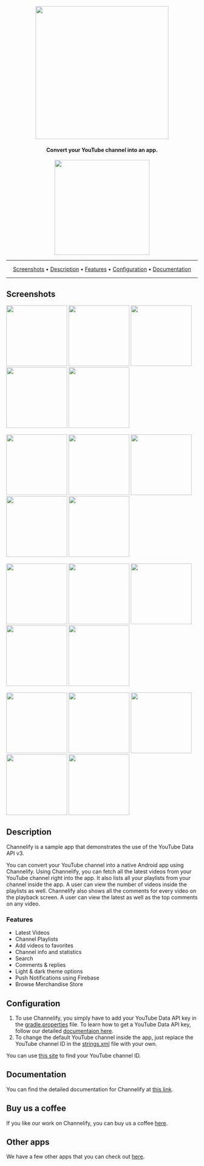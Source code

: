 <br>
<br>

<p align="center"><a href="#"><img src="https://channelify.aculix.com/wp-content/uploads/2019/12/channelify_logo.001.png" width="350"></a></p> 
<h4 align="center">Convert your YouTube channel into an app.</h4>

<p align="center"><a href="http://links.aculix.com/channelify-github"><img src="https://channelify.aculix.com/media/google-play-badge.png" width="250"></a></p>

<hr>
<p align="center"><a href="#screenshots">Screenshots</a> &bull; <a href="#description">Description</a> &bull; <a href="#features">Features</a> &bull; <a href="#configuration">Configuration</a> &bull; <a href="#documentation">Documentation</a></p>
<hr>

## Screenshots

[<img src="https://channelify.aculix.com/media/SS001.jpg" width=160>](https://channelify.aculix.com/media/SS001.jpg)
[<img src="https://channelify.aculix.com/media/SS002.jpg" width=160>](https://channelify.aculix.com/media/SS002.jpg)
[<img src="https://channelify.aculix.com/media/SS003.jpg" width=160>](https://channelify.aculix.com/media/SS003.jpg)
[<img src="https://channelify.aculix.com/media/SS004.jpg" width=160>](https://channelify.aculix.com/media/SS004.jpg)
[<img src="https://channelify.aculix.com/media/SS005.jpg" width=160>](https://channelify.aculix.com/media/SS005.jpg)

[<img src="https://channelify.aculix.com/media/SS006.jpg" width=160>](https://channelify.aculix.com/media/SS006.jpg)
[<img src="https://channelify.aculix.com/media/SS007.jpg" width=160>](https://channelify.aculix.com/media/SS007.jpg)
[<img src="https://channelify.aculix.com/media/SS008.jpg" width=160>](https://channelify.aculix.com/media/SS008.jpg)
[<img src="https://channelify.aculix.com/media/SS009.jpg" width=160>](https://channelify.aculix.com/media/SS009.jpg)
[<img src="https://channelify.aculix.com/media/SS0010.jpg" width=160>](https://channelify.aculix.com/media/SS0010.jpg)

[<img src="https://channelify.aculix.com/media/SS0011.jpg" width=160>](https://channelify.aculix.com/media/SS0011.jpg)
[<img src="https://channelify.aculix.com/media/SS0012.jpg" width=160>](https://channelify.aculix.com/media/SS0012.jpg)
[<img src="https://channelify.aculix.com/media/SS0013.jpg" width=160>](https://channelify.aculix.com/media/SS0013.jpg)
[<img src="https://channelify.aculix.com/media/SS0014.jpg" width=160>](https://channelify.aculix.com/media/SS0014.jpg)
[<img src="https://channelify.aculix.com/media/SS0015.jpg" width=160>](https://channelify.aculix.com/media/SS0015.jpg)

[<img src="https://channelify.aculix.com/media/SS0016.jpg" width=160>](https://channelify.aculix.com/media/SS0016.jpg)
[<img src="https://channelify.aculix.com/media/SS0017.jpg" width=160>](https://channelify.aculix.com/media/SS0017.jpg)
[<img src="https://channelify.aculix.com/media/SS0018.jpg" width=160>](https://channelify.aculix.com/media/SS0018.jpg)
[<img src="https://channelify.aculix.com/media/SS0019.jpg" width=160>](https://channelify.aculix.com/media/SS0019.jpg)
[<img src="https://channelify.aculix.com/media/SS0020.jpg" width=160>](https://channelify.aculix.com/media/SS0020.jpg)

## Description

Channelify is a sample app that demonstrates the use of the YouTube Data API v3.

You can convert your YouTube channel into a native Android app using Channelify. Using Channelify, you can fetch all the latest videos from your YouTube channel right into the app. It also lists all your playlists from your channel inside the app. A user can view the number of videos inside the playlists as well. Channelify also shows all the comments for every video on the playback screen. A user can view the latest as well as the top comments on any video.

### Features

* Latest Videos
* Channel Playlists
* Add videos to favorites
* Channel info and statistics
* Search
* Comments & replies
* Light & dark theme options
* Push Notifications using Firebase
* Browse Merchandise Store

## Configuration

1. To use Channelify, you simply have to add your YouTube Data API key in the <a href="gradle.properties">gradle.properties</a> file. To learn how to get a YouTube Data API key, follow our detailed <a href="#documentation">documentaion here</a>.
2. To change the default YouTube channel inside the app, just replace the YouTube channel ID in the <a href="app/src/main/res/values/strings.xml">strings.xml</a> file with your own.

You can use <a href="https://commentpicker.com/youtube-channel-id.php">this site</a> to find your YouTube channel ID.

## Documentation

You can find the detailed documentation for Channelify at <a href="https://channelify.aculix.com/docs">this link</a>.

## Buy us a coffee

If you like our work on Channelify, you can buy us a coffee <a href="https://ko-fi.com/aculix">here</a>.

## Other apps

We have a few other apps that you can check out <a href="https://play.google.com/store/apps/dev?id=8784124228561333652">here</a>.
